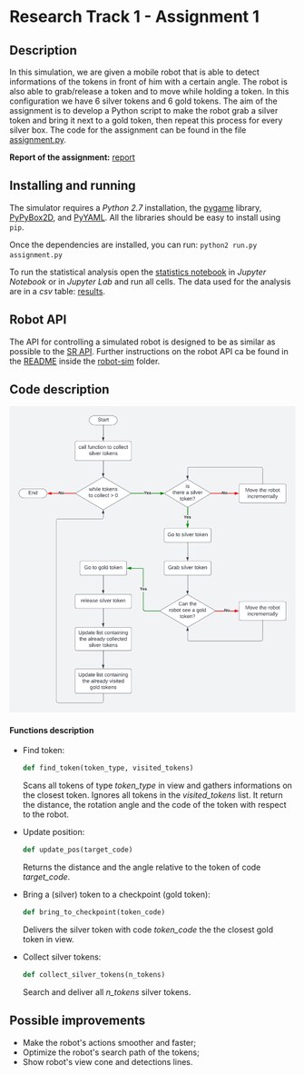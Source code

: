 # Research Track 1 - Assignment 1

## Description

In this simulation, we are given a mobile robot that is able to detect informations of the tokens in front of him with a certain angle. The robot is also able to grab/release a token and to move while holding a token. In this configuration we have 6 silver tokens and 6 gold tokens.
The aim of the assignment is to develop a Python script to make the robot grab a silver token and bring it next to a gold token, then repeat this process for every silver box.
The code for the assignment can be found in the file [assignment.py](robot-sim/assignment.py).

**Report of the assignment:** [report](report.pdf)

## Installing and running

The simulator requires a _Python 2.7_ installation, the [pygame](http://pygame.org/) library, [PyPyBox2D](https://pypi.python.org/pypi/pypybox2d/2.1-r331), and [PyYAML](https://pypi.python.org/pypi/PyYAML/).
All the libraries should be easy to install using `pip`.

Once the dependencies are installed, you can run:
`python2 run.py assignment.py`

To run the statistical analysis open the [statistics notebook](robot-sim/statistics.ipynb) in *Jupyter Notebook* or in *Jupyter Lab* and run all cells.
The data used for the analysis are in a *csv* table: [results](robot-sim/results.csv).

## Robot API

The API for controlling a simulated robot is designed to be as similar as possible to the [SR API](https://studentrobotics.org/docs/programming/sr/).
Further instructions on the robot API ca be found in the [README](robot-sim/README.md) inside the [robot-sim](robot-sim/) folder.

## Code description

![Flowchart](robot-sim/images/flowchart.png "flowchart of the code")

#### Functions description

- Find token:
  ```python
  def find_token(token_type, visited_tokens)
  ```
  Scans all tokens of type _token_type_ in view and gathers informations on the closest token. Ignores all tokens in the _visited_tokens_ list. It return the distance, the rotation angle and the code of the token with respect to the robot.
  <br>

- Update position:
  ```python
  def update_pos(target_code)
  ```
  Returns the distance and the angle relative to the token of code _target_code_.
  <br>

- Bring a (silver) token to a checkpoint (gold token):
  ```python
  def bring_to_checkpoint(token_code)
  ```
  Delivers the silver token with code _token_code_ the the closest gold token in view.
  <br>

- Collect silver tokens:
  ```python
  def collect_silver_tokens(n_tokens)
  ```
  Search and deliver all _n_tokens_ silver tokens.

## Possible improvements
- Make the robot's actions smoother and faster;
- Optimize the robot's search path of the tokens;
- Show robot's view cone and detections lines.
